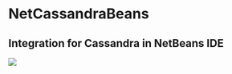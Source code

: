 # NetCassandraBeans

## Integration for Cassandra in NetBeans IDE

<img src="https://blogs.oracle.com/geertjan/resource/cassandra-netbeans-cluster-view-3.png" />